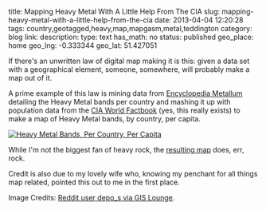 title: Mapping Heavy Metal With A Little Help From The CIA
slug: mapping-heavy-metal-with-a-little-help-from-the-cia
date: 2013-04-04 12:20:28
tags: country,geotagged,heavy,map,mapgasm,metal,teddington
category: blog
link: 
description: 
type: text
has_math: no
status: published
geo_place: home
geo_lng: -0.333344
geo_lat: 51.427051

If there's an unwritten law of digital map making it is this: given a data set with a geographical element, someone, somewhere, will probably make a map out of it.

A prime example of this law is mining data from [Encyclopedia Metallum](https://www.metal-archives.com/browse/country "https://www.metal-archives.com/browse/country") detailing the Heavy Metal bands per country and mashing it up with population data from the [CIA World Factbook](https://www.cia.gov/library/publications/the-world-factbook/ "https://www.cia.gov/library/publications/the-world-factbook/") (yes, this really exists) to make a map of Heavy Metal bands, by country, per capita.

<!-- TEASER_END -->

[![Heavy Metal Bands, Per Country, Per Capita](/wp-content/uploads/2013/04/P5Yfz-1024x466.png)](/wp-content/uploads/2013/04/P5Yfz.png "/wp-content/uploads/2013/04/P5Yfz.png")

While I'm not the biggest fan of heavy rock, the [resulting map](https://www.gislounge.com/map-of-heavy-metal-bands-by-country-per-capita/ "https://www.gislounge.com/map-of-heavy-metal-bands-by-country-per-capita/") does, err, rock.

Credit is also due to my lovely wife who, knowing my penchant for all things map related, pointed this out to me in the first place.



Image Credits: [Reddit user depo\_s via GIS Lounge](https://www.gislounge.com/map-of-heavy-metal-bands-by-country-per-capita/ "https://www.gislounge.com/map-of-heavy-metal-bands-by-country-per-capita/").


